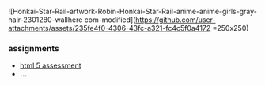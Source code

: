 ![Honkai-Star-Rail-artwork-Robin-Honkai-Star-Rail-anime-anime-girls-gray-hair-2301280-wallhere com-modified](https://github.com/user-attachments/assets/235fe4f0-4306-43fc-a321-fc4c5f0a4172 =250x250)
### assignments
* [html 5 assessment](https://ercarle.github.io/ifsc-1310/assignments/html5assessment.html)
* **...**
